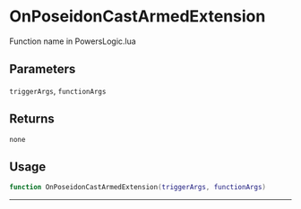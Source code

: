 # OnPoseidonCastArmedExtension
Function name in PowersLogic.lua
## Parameters
`triggerArgs`, `functionArgs`
## Returns
`none`
## Usage
```lua
function OnPoseidonCastArmedExtension(triggerArgs, functionArgs)
```
---

